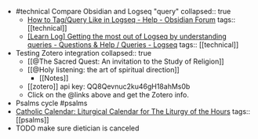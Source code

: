 - #technical Compare Obsidian and Logseq "query"
  collapsed:: true
	- [How to Tag/Query Like in Logseq - Help - Obsidian Forum](https://forum.obsidian.md/t/how-to-tag-query-like-in-logseq/65539/6)
	  tags:: [[technical]]
	- [[Learn Log] Getting the most out of Logseq by understanding queries - Questions & Help / Queries - Logseq](https://discuss.logseq.com/t/learn-log-getting-the-most-out-of-logseq-by-understanding-queries/8831/2)
	  tags:: [[technical]]
- Testing Zotero integration
  collapsed:: true
	- [[@The Sacred Quest: An invitation to the Study of Religion]]
	- [[@Holy listening: the art of spiritual direction]]
		- [[Notes]]
	- [[zotero]] api key: QQ8Qevnuc2ku46gH18ahMs0b
	- Click on the @links above and get the Zotero info.
- Psalms cycle #psalms
- [Catholic Calendar: Liturgical Calendar for The Liturgy of the Hours](https://www.rosaryshop.com/calendar.php?srsltid=AfmBOoqqzD0dzJwmi5dH0TDUJLvtXUkXmzlcHxGrEkNU6IfzO0VjHz9_)
  tags:: [[psalms]]
- TODO make sure dietician is canceled